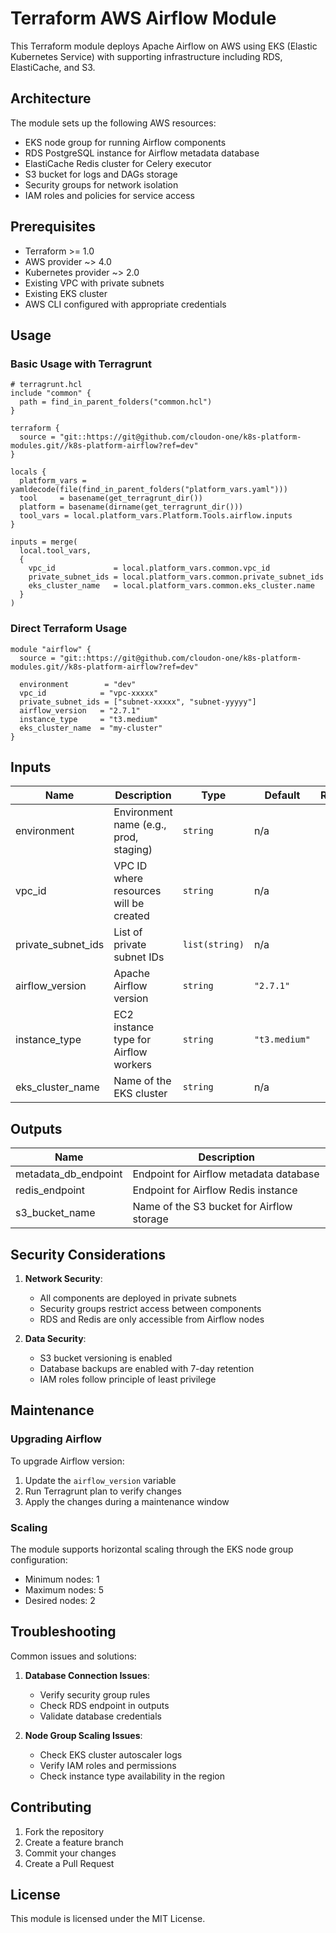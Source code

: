 # Terraform AWS Airflow Module

This Terraform module deploys Apache Airflow on AWS using EKS (Elastic Kubernetes Service) with supporting infrastructure including RDS, ElastiCache, and S3.

## Architecture

The module sets up the following AWS resources:
- EKS node group for running Airflow components
- RDS PostgreSQL instance for Airflow metadata database
- ElastiCache Redis cluster for Celery executor
- S3 bucket for logs and DAGs storage
- Security groups for network isolation
- IAM roles and policies for service access

## Prerequisites

- Terraform >= 1.0
- AWS provider ~> 4.0
- Kubernetes provider ~> 2.0
- Existing VPC with private subnets
- Existing EKS cluster
- AWS CLI configured with appropriate credentials

## Usage

### Basic Usage with Terragrunt

```hcl
# terragrunt.hcl
include "common" {
  path = find_in_parent_folders("common.hcl")
}

terraform {
  source = "git::https://git@github.com/cloudon-one/k8s-platform-modules.git//k8s-platform-airflow?ref=dev"
}

locals {
  platform_vars = yamldecode(file(find_in_parent_folders("platform_vars.yaml")))
  tool     = basename(get_terragrunt_dir())
  platform = basename(dirname(get_terragrunt_dir()))
  tool_vars = local.platform_vars.Platform.Tools.airflow.inputs
}

inputs = merge(
  local.tool_vars,
  {
    vpc_id             = local.platform_vars.common.vpc_id
    private_subnet_ids = local.platform_vars.common.private_subnet_ids
    eks_cluster_name   = local.platform_vars.common.eks_cluster.name
  }
)
```

### Direct Terraform Usage

```hcl
module "airflow" {
  source = "git::https://git@github.com/cloudon-one/k8s-platform-modules.git//k8s-platform-airflow?ref=dev"

  environment        = "dev"
  vpc_id            = "vpc-xxxxx"
  private_subnet_ids = ["subnet-xxxxx", "subnet-yyyyy"]
  airflow_version   = "2.7.1"
  instance_type     = "t3.medium"
  eks_cluster_name  = "my-cluster"
}
```

## Inputs

| Name | Description | Type | Default | Required |
|------|-------------|------|---------|:--------:|
| environment | Environment name (e.g., prod, staging) | `string` | n/a | yes |
| vpc_id | VPC ID where resources will be created | `string` | n/a | yes |
| private_subnet_ids | List of private subnet IDs | `list(string)` | n/a | yes |
| airflow_version | Apache Airflow version | `string` | `"2.7.1"` | no |
| instance_type | EC2 instance type for Airflow workers | `string` | `"t3.medium"` | no |
| eks_cluster_name | Name of the EKS cluster | `string` | n/a | yes |

## Outputs

| Name | Description |
|------|-------------|
| metadata_db_endpoint | Endpoint for Airflow metadata database |
| redis_endpoint | Endpoint for Airflow Redis instance |
| s3_bucket_name | Name of the S3 bucket for Airflow storage |

## Security Considerations

1. **Network Security**:
   - All components are deployed in private subnets
   - Security groups restrict access between components
   - RDS and Redis are only accessible from Airflow nodes

2. **Data Security**:
   - S3 bucket versioning is enabled
   - Database backups are enabled with 7-day retention
   - IAM roles follow principle of least privilege

## Maintenance

### Upgrading Airflow

To upgrade Airflow version:

1. Update the `airflow_version` variable
2. Run Terragrunt plan to verify changes
3. Apply the changes during a maintenance window

### Scaling

The module supports horizontal scaling through the EKS node group configuration:
- Minimum nodes: 1
- Maximum nodes: 5
- Desired nodes: 2

## Troubleshooting

Common issues and solutions:

1. **Database Connection Issues**:
   - Verify security group rules
   - Check RDS endpoint in outputs
   - Validate database credentials

2. **Node Group Scaling Issues**:
   - Check EKS cluster autoscaler logs
   - Verify IAM roles and permissions
   - Check instance type availability in the region

## Contributing

1. Fork the repository
2. Create a feature branch
3. Commit your changes
4. Create a Pull Request

## License

This module is licensed under the MIT License.